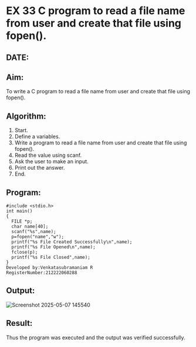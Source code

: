 # EX 33 C program to read a file name from user and create that file using fopen().
## DATE:
## Aim:
To write a C program to read a file name from user and create that file using fopen().

## Algorithm:
1. Start.
2. Define a variables.
3. Write a program to read a file name from user and create that file using fopen().
4. Read the value using scanf.
5. Ask the user to make an input.
6. Print out the answer.
7. End.
## Program:
```
#include <stdio.h> 
int main()
{
  FILE *p;
  char name[40]; 
  scanf("%s",name);
  p=fopen("name","w");
  printf("%s File Created Successfully\n",name); 
  printf("%s File Opened\n",name);
  fclose(p);
  printf("%s File Closed",name);
}
Developed by:Venkatasubramaniam R
RegisterNumber:212222060288
```

## Output:
![Screenshot 2025-05-07 145540](https://github.com/user-attachments/assets/5d34cbd5-2ed9-439f-8d05-b30cac3229f3)

## Result:
Thus the program was executed and the output was verified successfully.
